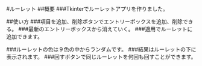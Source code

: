 #ルーレット
##概要
###Tkinterでルーレットアプリを作りました。

##使い方
###項目を追加、削除ボタンでエントリーボックスを追加、削除できる。
###最新のエントリーボックスから消えていく。
###適用でルーレットに追加できます。

###ルーレットの色は９色の中からランダムです。
###結果はルーレットの下に表示されます。
###回すボタンで同じルーレットを何回も回すことができます。


